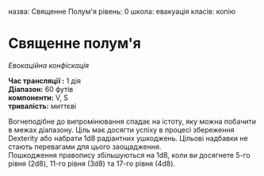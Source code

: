 назва: Священне Полум'я рівень: 0 школа: евакуація класів: копію

# Священне полум'я
_Евокаційна конфіскація_

**Час трансляції :** 1 дія    
**Діапазон:** 60 футів    
**компоненти:** V, S    
**тривалість:** миттєві

Вогнеподібне до випромінювання спадає на істоту, яку можна побачити в межах діапазону. Ціль має досягти успіху в процесі збереження Dexterity або набрати 1d8 радіантних ушкоджень. Цільові надбавки не стають перевагами для цього заощадження.    
Пошкодження правопису збільшуються на 1d8, коли ви досягнете 5-го рівня (2d8), 11-го рівня (3d8) та 17-го рівня (4d8). 